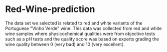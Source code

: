 # Red-Wine-prediction
The data set we selected is related to red and white variants of the Portuguese "Vinho Verde" wine. This data was collected from red and white wine samples where physicochemical qualities were from objective tests such as a pH tests and the quality score was based on experts grading the wine quality between 0 (very bad) and 10 (very excellent).
